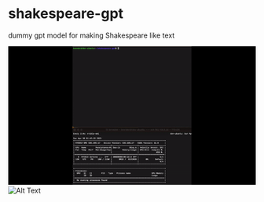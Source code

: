 # shakespeare-gpt
dummy gpt model for making Shakespeare like text

![Alt Text](https://github.com/bjudson1/shakespeare-gpt/blob/main/etc/shakespeare_gpt_demo.gif)
![Alt Text](https://raw.githubusercontent.com/bjudson1/shakespeare-gpt/blob/main/etc/shakespeare_gpt_demo.gif)
